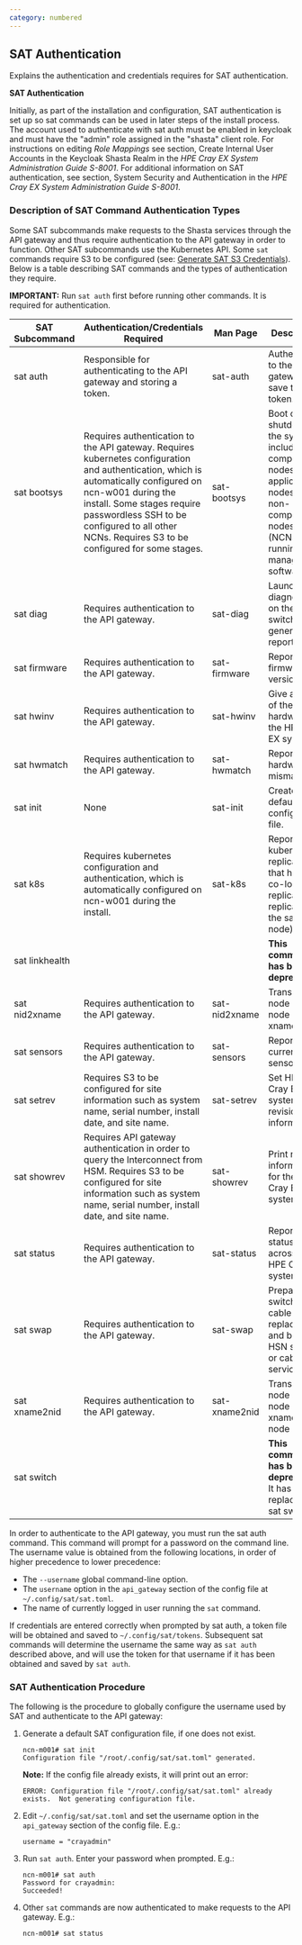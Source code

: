 ```yaml
---
category: numbered
---
```


## SAT Authentication

Explains the authentication and credentials requires for SAT authentication.

**SAT Authentication**

Initially, as part of the installation and configuration, SAT authentication is set up so sat commands can be used in later steps of the install process. The account used to authenticate with sat auth must be enabled in keycloak and must have the "admin" role assigned in the "shasta" client role. For instructions on editing *Role Mappings* see section, Create Internal User Accounts in the Keycloak Shasta Realm in the *HPE Cray EX System Administration Guide S-8001*. For additional information on SAT authentication, see section, System Security and Authentication in the *HPE Cray EX System Administration Guide S-8001*.

### Description of SAT Command Authentication Types

Some SAT subcommands make requests to the Shasta services through the API gateway and thus require authentication to the API gateway in order to function. Other SAT subcommands use the Kubernetes API. Some `sat` commands require S3 to be configured (see: [Generate SAT S3 Credentials](#generate-sat-s3-credentials)). Below is a table describing SAT commands and the types of authentication they require.

**IMPORTANT:** Run `sat auth` first before running other commands. It is required for authentication.

|SAT Subcommand|Authentication/Credentials Required|Man Page|Description|
|--------------|-----------------------------------|--------|-----------|
|sat auth|Responsible for authenticating to the API gateway and storing a token.|sat-auth|Authenticate to the API gateway and save the token.|
|sat bootsys|Requires authentication to the API gateway. Requires kubernetes configuration and authentication, which is automatically configured on ncn-w001 during the install. Some stages require passwordless SSH to be configured to all other NCNs. Requires S3 to be configured for some stages.|sat-bootsys|Boot or shutdown the system, including compute nodes, application nodes, and non-compute nodes \(NCNs\) running the management software.|
|sat diag|Requires authentication to the API gateway.|sat-diag|Launch diagnostics on the HSN switches and generate a report.|
|sat firmware|Requires authentication to the API gateway.|sat-firmware|Report firmware version.|
|sat hwinv|Requires authentication to the API gateway.|sat-hwinv|Give a listing of the hardware of the HPE Cray EX system.|
|sat hwmatch|Requires authentication to the API gateway.|sat-hwmatch|Report hardware mismatches.|
|sat init|None|sat-init|Create a default SAT configuration file.|
|sat k8s|Requires kubernetes configuration and authentication, which is automatically configured on ncn-w001 during the install.|sat-k8s|Report on kubernetes replicasets that have co-located replicas \(i.e. replicas on the same node\).|
|sat linkhealth|||**This command has been deprecated.**|
|sat nid2xname|Requires authentication to the API gateway.|sat-nid2xname|Translate node IDs to node xnames.|
|sat sensors|Requires authentication to the API gateway.|sat-sensors|Report current sensor data.|
|sat setrev|Requires S3 to be configured for site information such as system name, serial number, install date, and site name.|sat-setrev|Set HPE Cray EX system revision information.|
|sat showrev|Requires API gateway authentication in order to query the Interconnect from HSM. Requires S3 to be configured for site information such as system name, serial number, install date, and site name.|sat-showrev|Print revision information for the HPE Cray EX system.|
|sat status|Requires authentication to the API gateway.|sat-status|Report node status across the HPE Cray EX system.|
|sat swap|Requires authentication to the API gateway.|sat-swap|Prepare HSN switch or cable for replacement and bring HSN switch or cable into service.|
|sat xname2nid|Requires authentication to the API gateway.|sat-xname2nid|Translate node and node BMC xnames to node IDs.|
|sat switch| | |**This command has been deprecated.** It has been replaced by sat swap.|

In order to authenticate to the API gateway, you must run the sat auth command. This command will prompt for a password on the command line. The username value is obtained from the following locations, in order of higher precedence to lower precedence:

-   The `--username` global command-line option.
-   The `username` option in the `api_gateway` section of the config file at `~/.config/sat/sat.toml`.
-   The name of currently logged in user running the `sat` command.

If credentials are entered correctly when prompted by sat auth, a token file will be obtained and saved to `~/.config/sat/tokens`. Subsequent sat commands will determine the username the same way as `sat auth` described above, and will use the token for that username if it has been obtained and saved by `sat auth`.

### SAT Authentication Procedure

The following is the procedure to globally configure the username used by SAT and authenticate to the API gateway:

1.  Generate a default SAT configuration file, if one does not exist.

    ```
    ncn-m001# sat init
    Configuration file "/root/.config/sat/sat.toml" generated.
    ```

    **Note:** If the config file already exists, it will print out an error:

    ```
    ERROR: Configuration file "/root/.config/sat/sat.toml" already exists.  Not generating configuration file.
    ```

2.  Edit `~/.config/sat/sat.toml` and set the username option in the `api_gateway` section of the config file. E.g.:

    ```
    username = "crayadmin"
    ```

3.  Run `sat auth`. Enter your password when prompted. E.g.:

    ```
    ncn-m001# sat auth
    Password for crayadmin:
    Succeeded!
    ```

4.  Other `sat` commands are now authenticated to make requests to the API gateway. E.g.:

    ```
    ncn-m001# sat status
    ```
